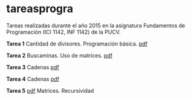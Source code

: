 # tareasprogra
Tareas realizadas durante el año 2015 en la asignatura Fundamentos de Programación (ICI 1142, INF 1142) de la PUCV.

**Tarea 1**
Cantidad de divisores. Programación básica.
[pdf](tarea1/tarea1_1s_2015.pdf)

**Tarea 2**
Buscaminas. Uso de matrices.
[pdf](tarea2/tarea2_1s_2015.pdf)

**Tarea 3**
Cadenas
[pdf](tarea3/tarea3_1s_2015.pdf)

**Tarea 4**
Cadenas
[pdf](tarea4/tarea4_1s_2015.pdf)

**Tarea 5**
[pdf](tarea5/tarea5_1s_2015.pdf)
Matrices. Recursividad